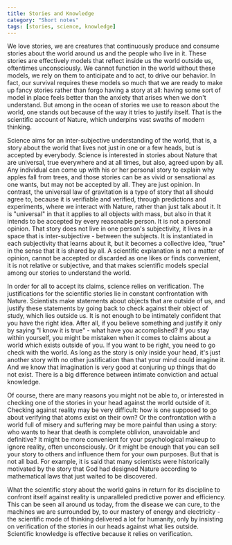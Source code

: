 ```yaml
---
title: Stories and Knowledge
category: "Short notes"
tags: [stories, science, knowledge]
---
```

We love stories, we are creatures that continuously produce and consume stories about the world around us and the people who live in it. These stories are effectively models that reflect inside us the world outside us, oftentimes unconsciously. We cannot function in the world without these models, we rely on them to anticipate and to act, to drive our behavior. In fact, our survival requires these models so much that we are ready to make up fancy stories rather than forgo having a story at all: having some sort of model in place feels better than the anxiety that arises when we don't understand. But among in the ocean of stories we use to reason about the world, one stands out because of the way it tries to justify itself. That is the scientific account of Nature, which underpins vast swaths of modern thinking.  

Science aims for an inter-subjective understanding of the world, that is, a story about the world that lives not just in one or a few heads, but is accepted by everybody. Science is interested in stories about Nature that are universal, true everywhere and at all times, but also, agreed upon by all. Any individual can come up with his or her personal story to explain why apples fall from trees, and those stories can be as vivid or sensational as one wants, but may not be accepted by all. They are just opinion. In contrast, the universal law of gravitation is a type of story that all should agree to, because it is verifiable and verified, through predictions and experiments, where we interact with Nature, rather than just talk about it. It is "universal" in that it applies to all objects with mass, but also in that it intends to be accepted by every reasonable person. It is not a personal opinion. That story does not live in one person's subjectivity, it lives in a space that is inter-subjective - between the subjects. It is instantiated in each subjectivity that learns about it, but it becomes a collective idea, "true" in the sense that it is shared by all. A scientific explanation is not a matter of opinion, cannot be accepted or discarded as one likes or finds convenient, it is not relative or subjective, and that makes scientific models special among our stories to understand the world.

In order for all to accept its claims, science relies on verification. The justifications for the scientific stories lie in constant confrontation with Nature. Scientists make statements about objects that are outside of us, and justify these statements by going back to check against their object of study, which lies outside us. It is not enough to be intimately confident that you have the right idea. After all, if you believe something and justify it only by saying "I know it is true" - what have you accomplished? If you stay within yourself, you might be mistaken when it comes to claims about a world which exists outside of you. If you want to be right, you need to go check with the world. As long as the story is only inside your head, it's just another story with no other justification than that your mind could imagine it. And we know that imagination is very good at conjuring up things that do not exist. There is a big difference between intimate conviction and actual knowledge.

Of course, there are many reasons you might not be able to, or interested in checking one of the stories in your head against the world outside of it. Checking against reality may be very difficult: how is one supposed to go about verifying that atoms exist on their own? Or the confrontation with a world full of misery and suffering may be more painful than using a story: who wants to hear that death is complete oblivion, unavoidable and definitive? It might be more convenient for your psychological makeup to ignore reality, often unconsciously. Or it might be enough that you can sell your story to others and influence them for your own purposes. But that is not all bad. For example, it is said that many scientists were historically motivated by the story that God had designed Nature according to mathematical laws that just waited to be discovered. 

What the scientific story about the world gains in return for its discipline to confront itself against reality is unparalleled predictive power and efficiency. This can be seen all around us today, from the disease we can cure, to the machines we are surrounded by, to our mastery of energy and electricity - the scientific mode of thinking delivered a lot for humanity, only by insisting on verification of the stories in our heads against what lies outside. Scientific knowledge is effective because it relies on verification.
